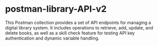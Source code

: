 # postman-library-API-v2
This Postman collection provides a set of API endpoints for managing a digital library system. It includes operations to retrieve, add, update, and delete books, as well as a skill check feature for testing API key authentication and dynamic variable handling.
